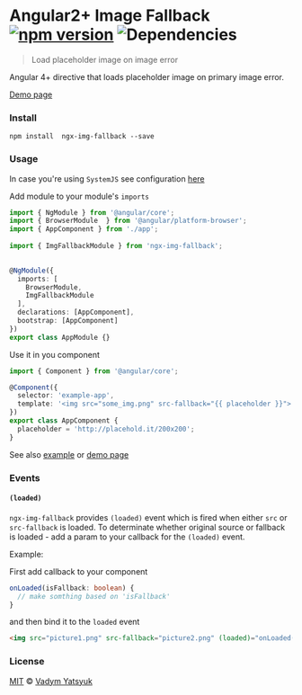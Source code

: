 # Angular2+ Image Fallback [![npm version](https://badge.fury.io/js/ng2-img-fallback.svg)](https://badge.fury.io/js/ng2-img-fallback)  ![Dependencies](https://david-dm.org/vadimdez/ng2-img-fallback.svg)

> Load placeholder image on image error

Angular 4+ directive that loads placeholder image on primary image error.

[Demo page](https://vadimdez.github.io/ngx-img-fallback/)

### Install

```
npm install  ngx-img-fallback --save
```

### Usage

In case you're using ```SystemJS``` see configuration [here](https://github.com/VadimDez/ngx-img-fallback/blob/master/SYSTEMJS.md)


Add module to your module's ```imports```

```ts
import { NgModule } from '@angular/core';
import { BrowserModule  } from '@angular/platform-browser';
import { AppComponent } from './app';
 
import { ImgFallbackModule } from 'ngx-img-fallback';
 

@NgModule({
  imports: [
    BrowserModule, 
    ImgFallbackModule
  ],
  declarations: [AppComponent],
  bootstrap: [AppComponent]
})
export class AppModule {}
```

Use it in you component

```ts
import { Component } from '@angular/core';

@Component({
  selector: 'example-app',
  template: '<img src="some_img.png" src-fallback="{{ placeholder }}">'
})
export class AppComponent {
  placeholder = 'http://placehold.it/200x200';
}

```

See also [example](https://github.com/VadimDez/ngx-img-fallback/tree/master/example) or [demo page](https://vadimdez.github.io/ng2-img-fallback/)

### Events

#### `(loaded)`

`ngx-img-fallback` provides `(loaded)` event which is fired when either `src` or `src-fallback` is loaded.
To determinate whether original source or fallback is loaded - add a param to your callback for the `(loaded)` event.
 
Example:

First add callback to your component

```ts
onLoaded(isFallback: boolean) {
  // make somthing based on 'isFallback'
}
```
and then bind it to the `loaded` event

```html
<img src="picture1.png" src-fallback="picture2.png" (loaded)="onLoaded($event)"> 
```

### License

[MIT](https://tldrlegal.com/license/mit-license) © [Vadym Yatsyuk](https://github.com/vadimdez)
